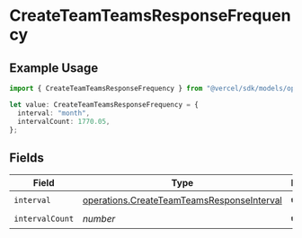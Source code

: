 # CreateTeamTeamsResponseFrequency

## Example Usage

```typescript
import { CreateTeamTeamsResponseFrequency } from "@vercel/sdk/models/operations/createteam.js";

let value: CreateTeamTeamsResponseFrequency = {
  interval: "month",
  intervalCount: 1770.05,
};
```

## Fields

| Field                                                                                                    | Type                                                                                                     | Required                                                                                                 | Description                                                                                              |
| -------------------------------------------------------------------------------------------------------- | -------------------------------------------------------------------------------------------------------- | -------------------------------------------------------------------------------------------------------- | -------------------------------------------------------------------------------------------------------- |
| `interval`                                                                                               | [operations.CreateTeamTeamsResponseInterval](../../models/operations/createteamteamsresponseinterval.md) | :heavy_check_mark:                                                                                       | N/A                                                                                                      |
| `intervalCount`                                                                                          | *number*                                                                                                 | :heavy_check_mark:                                                                                       | N/A                                                                                                      |